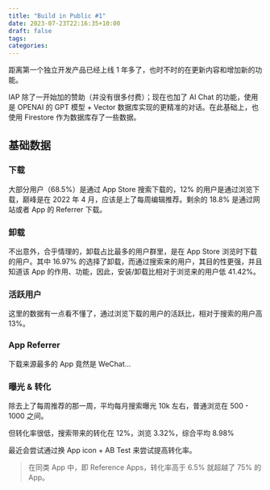 ```yaml
---
title: "Build in Public #1"
date: 2023-07-23T22:16:35+10:00
draft: false
tags:
categories:
---
```


距离第一个独立开发产品已经上线 1 年多了，也时不时的在更新内容和增加新的功能。

IAP 除了一开始加的赞助（并没有很多付费）；现在也加了 AI Chat 的功能，使用是 OPENAI 的 GPT 模型 + Vector 数据库实现的更精准的对话。在此基础上，也使用 Firestore 作为数据库存了一些数据。

## 基础数据

### 下载

大部分用户（68.5%）是通过 App Store 搜索下载的，12% 的用户是通过浏览下载，巅峰是在 2022 年 4 月，应该是上了每周编辑推荐。剩余的 18.8% 是通过网站或者 App 的 Referrer 下载。

### 卸载

不出意外，合乎情理的，卸载占比最多的用户群里，是在 App Store 浏览时下载的用户。其中 16.97% 的选择了卸载，而通过搜索来的用户，其目的性更强，并且知道该 App 的作用、功能，因此，安装/卸载比相对于浏览来的用户低 41.42%。

### 活跃用户

这里的数据有一点看不懂了，通过浏览下载的用户的活跃比，相对于搜索的用户高 13%。

### App Referrer

下载来源最多的 App 竟然是 WeChat...

### 曝光 & 转化

除去上了每周推荐的那一周，平均每月搜索曝光 10k 左右，普通浏览在 500 - 1000 之间。

但转化率很低，搜索带来的转化在 12%，浏览 3.32%，综合平均 8.98%

最近会尝试通过换 App icon + AB Test 来尝试提高转化率。

> 在同类 App 中，即 Reference Apps，转化率高于 6.5% 就超越了 75% 的 App。

<!-- ## AI Chat

### 请求

![](https://s2.loli.net/2023/07/23/IKrk8ZysoPuT5lp.png) -->